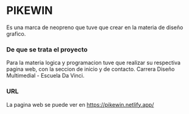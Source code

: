 # PIKEWIN

Es una marca de neopreno que tuve que crear en la materia de diseño grafico.

### De que se trata el proyecto

Para la materia logica y programacion tuve que realizar su respectiva pagina web, con la seccion de inicio y de contacto.
Carrera Diseño Multimedial - Escuela Da Vinci.

### URL 

La pagina web se puede ver en https://pikewin.netlify.app/